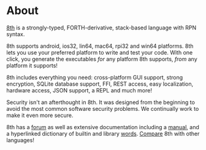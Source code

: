 # About

[8th](https://8th-dev.com) is a strongly-typed, FORTH-derivative, stack-based language with RPN syntax. 

8th supports android, ios32, lin64, mac64, rpi32 and win64 platforms. 8th lets you use your preferred platform to write and test your code. With one click, you generate the executables *for* any platform 8th supports, *from* any platform it supports!

8th includes everything you need: cross-platform GUI support, strong encryption, SQLite database support, FFI, REST access, easy localization, hardware access, JSON support, a REPL and much more!

Security isn't an afterthought in 8th. It was designed from the beginning to avoid the most common software security problems. We continually work to make it even more secure.

8th has a [forum](https://8th-dev.com/forum/) as well as extensive documentation including a [manual](https://8th-dev.com/manual.html), and a hyperlinked dictionary of builtin and library [words](https://8th-dev.com/words.html).  [Compare](https://8th-dev.com/compare.html) 8th with other languages! 